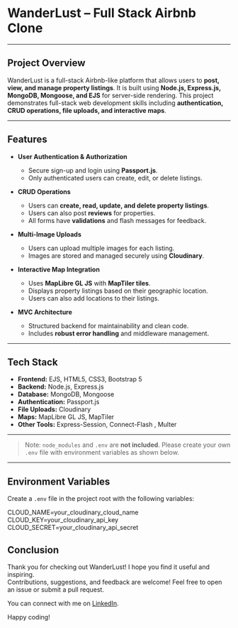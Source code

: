 # WanderLust – Full Stack Airbnb Clone

---

## **Project Overview**

WanderLust is a full-stack Airbnb-like platform that allows users to **post, view, and manage property listings**. It is built using **Node.js, Express.js, MongoDB, Mongoose, and EJS** for server-side rendering. This project demonstrates full-stack web development skills including **authentication, CRUD operations, file uploads, and interactive maps**.

---

## **Features**

- **User Authentication & Authorization**  
  - Secure sign-up and login using **Passport.js**.  
  - Only authenticated users can create, edit, or delete listings.  

- **CRUD Operations**  
  - Users can **create, read, update, and delete property listings**.  
  - Users can also post **reviews** for properties.  
  - All forms have **validations** and flash messages for feedback.  

- **Multi-Image Uploads**  
  - Users can upload multiple images for each listing.  
  - Images are stored and managed securely using **Cloudinary**.  

- **Interactive Map Integration**  
  - Uses **MapLibre GL JS** with **MapTiler tiles**.  
  - Displays property listings based on their geographic location.  
  - Users can also add locations to their listings.  

- **MVC Architecture**  
  - Structured backend for maintainability and clean code.  
  - Includes **robust error handling** and middleware management.  

---

## **Tech Stack**

- **Frontend:** EJS, HTML5, CSS3, Bootstrap 5  
- **Backend:** Node.js, Express.js  
- **Database:** MongoDB, Mongoose  
- **Authentication:** Passport.js  
- **File Uploads:** Cloudinary  
- **Maps:** MapLibre GL JS, MapTiler  
- **Other Tools:** Express-Session, Connect-Flash , Multer 

---

> Note: `node_modules` and `.env` are **not included**. Please create your own `.env` file with environment variables as shown below.

---

## **Environment Variables**

Create a `.env` file in the project root with the following variables:

CLOUD_NAME=your_cloudinary_cloud_name
CLOUD_KEY=your_cloudinary_api_key
CLOUD_SECRET=your_cloudinary_api_secret


## **Conclusion**

Thank you for checking out WanderLust! I hope you find it useful and inspiring.  
Contributions, suggestions, and feedback are welcome! Feel free to open an issue or submit a pull request.  

You can connect with me on [LinkedIn](https://www.linkedin.com/in/sakshimishraa/).  

Happy coding!
